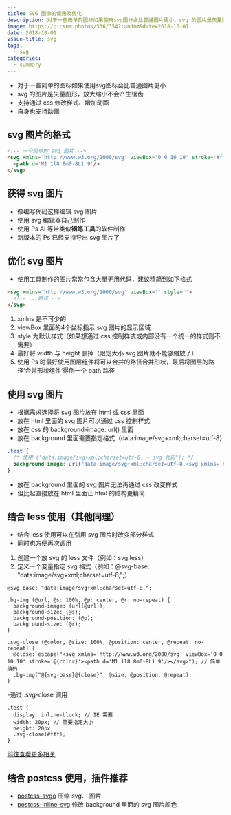 ```yaml
---
title: SVG 图像的使用及优化
description: 对于一些简单的图标如果使用svg图标会比普通图片更小，svg 的图片是矢量图形，放大缩小不会产生锯齿,支持通过 css 修改样式、增加动画
image: https://picsum.photos/536/354?random&date=2018-10-01
date: 2018-10-01
vssue-title: svg
tags:
  - svg
categories:
  - summary
---
```


- 对于一些简单的图标如果使用svg图标会比普通图片更小
- svg 的图片是矢量图形，放大缩小不会产生锯齿
- 支持通过 css 修改样式、增加动画
- 自身也支持动画

<!-- more -->

## svg 图片的格式
``` html
<!-- 一个简单的 svg 图片 -->
<svg xmlns='http://www.w3.org/2000/svg' viewBox='0 0 10 10' stroke='#fff'>
  <path d='M1 1l8 8m0-8L1 9'/>
</svg>
```

## 获得 svg 图片
- 像编写代码这样编辑 svg 图片
- 使用 svg 编辑器自己制作
- 使用 Ps Ai 等带类似**钢笔工具**的软件制作
- 新版本的 Ps 已经支持导出 svg 图片了

## 优化 svg 图片
- 使用工具制作的图片常常包含大量无用代码，建议精简到如下格式
``` html
<svg xmlns='http://www.w3.org/2000/svg' viewBox='' style=''>
  <!-- ...路径 -->
</svg>
```
1. xmlns 是不可少的
2. viewBox 里面的4个坐标指示 svg 图片的显示区域
3. style 为默认样式（如果想通过 css 控制样式或内部没有一个统一的样式则不需要）
4. 最好将 width 与 height 删掉（限定大小 svg 图片就不能够缩放了）
5. 使用 Ps 时最好使用图层组件将可以合并的路径合并形状，最后将图层的路径’合并形状组件‘得倒一个 path 路径

## 使用 svg 图片
- 根据需求选择将 svg 图片放在 html 或 css 里面
- 放在 html 里面的 svg 图片可以通过 css 控制样式
- 放在 css 的 background-image: url() 里面
- 放在 background 里面需要指定格式（data:image/svg+xml;charset=utf-8）
``` css
.test {
  /* 使用 ("data:image/svg+xml;charset=utf-8, + svg 代码"); */
  background-image: url("data:image/svg+xml;charset=utf-8,<svg xmlns='http://www.w3.org/2000/svg' viewBox='0 0 10 10' stroke='#fff'><path d='M1 1l8 8m0-8L1 9'/></svg>");
}
```
- 放在 background 里面的 svg 图片无法再通过 css 改变样式
- 但比起直接放在 html 里面让 html 的结构更精简

## 结合 less 使用（其他同理）
- 结合 less 使用可以在引用 svg 图片时改变部分样式
- 同时也方便再次调用

1. 创建一个放 svg 的 less 文件（例如：svg.less）
2. 定义一个变量指定 svg 格式（例如：@svg-base: "data:image/svg+xml;charset=utf-8,";）

``` less
@svg-base: "data:image/svg+xml;charset=utf-8,";

.bg-img (@url, @s: 100%, @p: center, @r: no-repeat) {
  background-image: (url(@url));
  background-size: (@s);
  background-position: (@p);
  background-size: (@r);
}

.svg-close (@color, @size: 100%, @position: center, @repeat: no-repeat) {
  @close: escape("<svg xmlns='http://www.w3.org/2000/svg' viewBox='0 0 10 10' stroke='@{color}'><path d='M1 1l8 8m0-8L1 9'/></svg>"); // 简单编码
  .bg-img("@{svg-base}@{close}", @size, @position, @repeat);
}
```

-通过 .svg-close 调用
``` less
.test {
  display: inline-block; // IE 需要
  width: 20px; // 需要指定大小
  height: 20px;
  .svg-close(#fff);
}
```
[前往查看更多相关](https://github.com/tolking/m-less/blob/master/less/svg.less)

## 结合 postcss 使用，插件推荐
- [postcss-svgo](https://www.npmjs.com/package/postcss-svgo) 压缩 svg、 图片
- [postcss-inline-svg](https://www.npmjs.com/package/postcss-inline-svg) 修改 background 里面的 svg 图片颜色